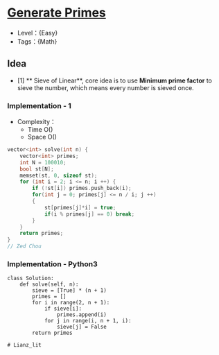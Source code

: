 # [Generate Primes](https://binarysearch.com/problems/Generate-Primes)

- Level：{Easy}
- Tags：{Math}

## Idea

- [1] ** Sieve of Linear**, core idea is to use **Minimum prime factor** to sieve the number, which means every number is sieved once.

### Implementation - 1

- Complexity：
  - Time O()
  - Space O()

``` c++
vector<int> solve(int n) {
    vector<int> primes;
    int N = 100010;
    bool st[N];
    memset(st, 0, sizeof st);
    for (int i = 2; i <= n; i ++) {
        if (!st[i]) primes.push_back(i);
        for(int j = 0; primes[j] <= n / i; j ++)
        {
            st[primes[j]*i] = true;
            if(i % primes[j] == 0) break;
        }
    }
    return primes;
}
// Zed Chou
```

### Implementation -  Python3
``` python3
class Solution:
    def solve(self, n):
        sieve = [True] * (n + 1)
        primes = []
        for i in range(2, n + 1):
            if sieve[i]:
                primes.append(i)
            for j in range(i, n + 1, i):
                sieve[j] = False
        return primes
        
# Lianz_lit
```

